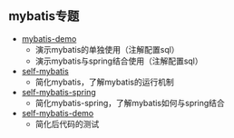 ## mybatis专题
* [mybatis-demo](mybatis-demo/MYBATIS-DEMO.md)
    * 演示mybatis的单独使用（注解配置sql）
    * 演示mybatis与spring结合使用（注解配置sql）
* [self-mybatis](self-mybatis/SELF-MYBATIS.md)
    * 简化mybatis，了解mybatis的运行机制
* [self-mybatis-spring](self-mybatis-spring/SELF-MYBATIS-SPRING.md)
    * 简化mybatis-spring，了解mybatis如何与spring结合
* [self-mybatis-demo](self-mybatis-demo/SELF-MYBATIS-DEMO.md)
    * 简化后代码的测试
